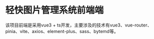 # 轻快图片管理系统前端端
该项目前端是采用vue3 + ts开发，主要涉及的技术有vue3、vue-router、pinia、vite、axios、element-plus、sass、bytemd等。
